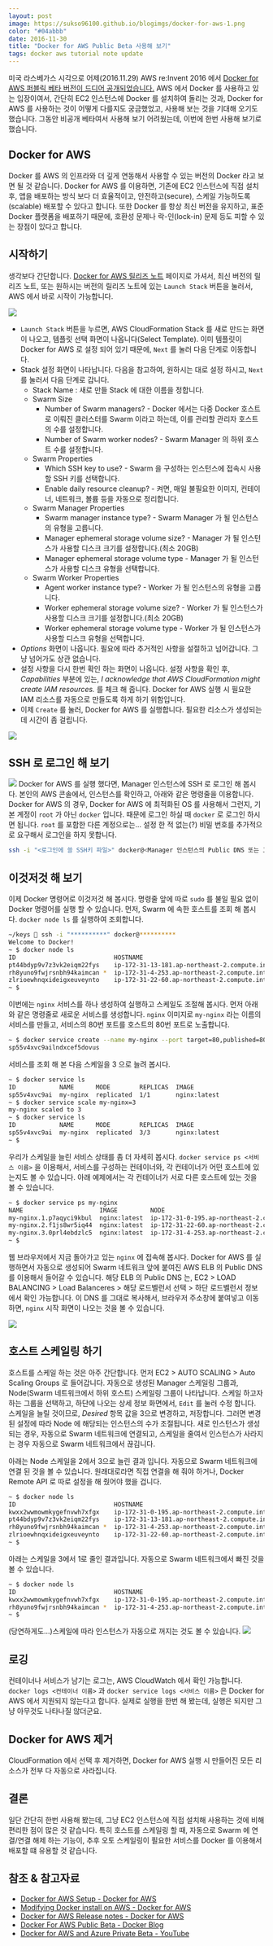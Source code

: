 ```yaml
---
layout: post
image: https://sukso96100.github.io/blogimgs/docker-for-aws-1.png
color: "#04abbb"
date: 2016-11-30
title: "Docker for AWS Public Beta 사용해 보기"
tags: docker aws tutorial note update
---
```

미국 라스베가스 시각으로 어제(2016.11.29) AWS re:Invent 2016 에서 [Docker for AWS 퍼블릭 베타 버전이 드디어 공개되었습니다.](https://blog.docker.com/2016/11/docker-aws-public-beta/) AWS 에서 Docker 를 사용하고 있는 입장이여서, 간단히 EC2 인스턴스에 Docker 를 설치하여 돌리는 것과, Docker for AWS 를 사용하는 것이 어떻게 다를지도 궁금했었고, 사용해 보는 것을 기대해 오기도 했습니다. 그동안 비공개 베타여서 사용해 보기 어려웠는데, 이번에 한번 사용해 보기로 했습니다.

## Docker for AWS
Docker 를 AWS 의 인프라와 더 깊게 연동해서 사용할 수 있는 버전의 Docker 라고 보면 될 것 같습니다. Docker for AWS 를 이용하면, 기존에 EC2 인스턴스에 직접 설치 후, 앱을 배포하는 방식 보다 더 효율적이고, 안전하고(secure), 스케일 가능하도록(scalable) 배포할 수 있다고 합니다. 또한 Docker 를 항상 최신 버전을 유지하고, 표준 Docker 플랫폼을 배포하기 때문에, 호환성 문제나 락-인(lock-in) 문제 등도 피할 수 있는 장점이 있다고 합니다.

## 시작하기
생각보다 간단합니다. [Docker for AWS 릴리즈 노트](https://beta.docker.com/docs/aws/release-notes/) 페이지로 가셔서, 최신 버전의 릴리즈 노트, 또는 원하시는 버전의 릴리즈 노트에 있는 `Launch Stack` 버튼을 눌러서, AWS 에서 바로 시작이 가능합니다.

![](/blogimgs/docker-for-aws-2.png)

- `Launch Stack` 버튼을 누르면, AWS CloudFormation Stack 를 새로 만드는 화면이 나오고, 템플릿 선택 화면이 나옵니다(Select Template). 이미 템플릿이 Docker for AWS 로 설정 되어 있기 때문에, `Next` 를 눌러 다음 단계로 이동합니다.
- Stack 설정 화면이 나타납니다. 다음을 참고하여, 원하시는 대로 설정 하시고, `Next` 를 눌러서 다음 단계로 갑니다.
  - Stack Name : 새로 만들 Stack 에 대한 이름을 정합니다.
  - Swarm Size
    - Number of Swarm managers? - Docker 에서는 다중 Docker 호스트로 이뤄진 클러스터를 Swarm 이라고 하는데, 이를 관리할 관리자 호스트의 수를 설정합니다.
    - Number of Swarm worker nodes? - Swarm Manager 의 하위 호스트 수를 설정합니다.
  - Swarm Properties
    - Which SSH key to use? - Swarm 을 구성하는 인스턴스에 접속시 사용할 SSH 키를 선택합니다.
    - Enable daily resource cleanup? - 켜면, 매일 불필요한 이미지, 컨테이너, 네트워크, 볼륨 등을 자동으로 정리합니다.
  - Swarm Manager Properties
    - Swarm manager instance type? - Swarm Manager 가 될 인스턴스의 유형을 고릅니다.
    - Manager ephemeral storage volume size? - Manager 가 될 인스턴스가 사용할 디스크 크기를 설정합니다.(최소 20GB)
    - Manager ephemeral storage volume type - Manager 가 될 인스턴스가 사용할 디스크 유형을 선택합니다.
  - Swarm Worker Properties
    - Agent worker instance type? - Worker 가 될 인스턴스의 유형을 고릅니다.
    - Worker ephemeral storage volume size? - Worker 가 될 인스턴스가 사용할 디스크 크기를 설정합니다.(최소 20GB)
    - Worker ephemeral storage volume type - Worker 가 될 인스턴스가 사용할 디스크 유형을 선택합니다.
- *Options* 화면이 나옵니다. 필요에 따라 추거적인 사항을 설절하고 넘어갑니다. 그냥 넘어가도 상관 없습니다.
- 설정 사항을 다시 한번 확인 하는 화면이 나옵니다. 설정 사항을 확인 후, *Capabilities* 부분에 있는, *I acknowledge that AWS CloudFormation might create IAM resources.* 를 체크 해 줍니다. Docker for AWS 실행 시 필요한 IAM 리소스를 자동으로 만들도록 하게 하기 위함입니다.
- 이제 `Create` 를 눌러, Docker for AWS 를 실행합니다. 필요한 리소스가 생성되는데 시간이 좀 걸립니다.

![](/blogimgs/docker-for-aws-3.png)

## SSH 로 로그인 해 보기
![](/blogimgs/docker-for-aws-4.png)
Docker for AWS 를 실행 했다면, Manager 인스턴스에 SSH 로 로그인 해 봅시다. 본인의 AWS 콘솔에서, 인스턴스를 확인하고, 아래와 같은 명령줄을 이용합니다.
Docker for AWS 의 경우, Docker for AWS 에 최적화된 OS 를 사용해서 그런지, 기본 계정이 `root` 가 아닌 `docker` 입니다.
때문에 로그인 하실 때 `docker` 로 로그인 하시면 됩니다. `root` 를 포함한 다른 계정으로는... 설정 한 적 없는(?) 비밀 번호를 추가적으로 요구해서 로그인을 하지 못합니다.

```bash
ssh -i "<로그인에 쓸 SSH키 파일>" docker@<Manager 인스턴스의 Public DNS 또는 고정IP>
```

## 이것저것 해 보기

이제 Docker 명령어로 이것저것 해 봅시다. 명령줄 앞에 따로 `sudo` 를 불일 필요 없이 Docker 명령어를 실행 할 수 있습니다. 먼저, Swarm 에 속한 호스트를 조회 해 봅시다. `docker node ls` 를 실행하여 조회합니다.

```bash
~/keys  ssh -i "**********" docker@**********
Welcome to Docker!
~ $ docker node ls
ID                           HOSTNAME                                         STATUS  AVAILABILITY  MANAGER STATUS
pt44bdyp9v7z3vk2eiqm22fys    ip-172-31-13-181.ap-northeast-2.compute.internal  Ready   Active        
rh8yuno9fwjrsnbh94kaimcan *  ip-172-31-4-253.ap-northeast-2.compute.internal   Ready   Active        Leader
zlrioewhnqxideigxeuveynto    ip-172-31-22-60.ap-northeast-2.compute.internal   Ready   Active           
~ $
```

이번에는 `nginx` 서비스를 하나 생성하여 실행하고 스케일도 조절해 봅시다. 먼저 아래와 같은 명령줄로 새로운 서비스를 생성합니다. `nginx` 이미지로 `my-nginx` 라는 이름의 서비스를 만들고, 서비스의 80번 포트를 호스트의 80번 포트로 노출합니다.

```bash
~ $ docker service create --name my-nginx --port target=80,published=80 nginx
sp55v4xvc9ailndxcef5dovus
```

서비스를 조회 해 본 다음 스케일을 3 으로 늘려 봅시다.

```bash
~ $ docker service ls
ID            NAME      MODE        REPLICAS  IMAGE
sp55v4xvc9ai  my-nginx  replicated  1/1       nginx:latest
~ $ docker service scale my-nginx=3
my-nginx scaled to 3
~ $ docker service ls
ID            NAME      MODE        REPLICAS  IMAGE
sp55v4xvc9ai  my-nginx  replicated  3/3       nginx:latest
~ $
```

우리가 스케일을 늘린 서비스 상태를 좀 더 자세히 봅시다. `docker service ps <서비스 이름>` 을 이용해서, 서비스를 구성하는 컨테이너와, 각 컨테이너가 어떤 호스트에 있는지도 볼 수 있습니다. 아래 예제에서는 각 컨테이너가 서로 다른 호스트에 있는 것을 볼 수 있습니다.

```bash
~ $ docker service ps my-nginx
NAME                     IMAGE         NODE                                             DESIRED STATE  CURRENT STATE          ERROR  PORTS
my-nginx.1.p7aqyci9kbul  nginx:latest  ip-172-31-0-195.ap-northeast-2.compute.internal  Running        Running 4 minutes ago         
my-nginx.2.f1js8wr5iq44  nginx:latest  ip-172-31-22-60.ap-northeast-2.compute.internal  Running        Running 2 minutes ago         
my-nginx.3.0prl4ebdzlc5  nginx:latest  ip-172-31-4-253.ap-northeast-2.compute.internal  Running        Running 2 minutes ago         
~ $
```

웹 브라우저에서 지금 돌아가고 있는 `nginx` 에 접속해 봅시다. Docker for AWS 를 실행하면서 자동으로 생성되어 Swarm 네트워크 앞에 붙여진 AWS ELB 의 Public DNS 를 이용해서 들어갈 수 있습니다. 해당 ELB 의 Public DNS 는, EC2 > LOAD BALANCING > Load Balanceres > 해당 로드벨런서 선택 > 하단 로드벨런서 정보 에서 확인 가능합니다. 이 DNS 를 그대로 복사해서, 브라우저 주소창에 붙여넣고 이동하면, `nginx` 시작 화면이 나오는 것을 볼 수 있습니다.

![](/blogimgs/docker-for-aws-5.png)

## 호스트 스케일링 하기
호스트를 스케일 하는 것은 아주 간단합니다. 먼저 EC2 > AUTO SCALING > Auto Scaling Groups 로 들어갑니다. 자동으로 생성된 Manager 스케일링 그룹과, Node(Swarm 네트워크에서 하위 호스트) 스케일링 그룹이 나타납니다. 스케일 하고자 하는 그룹을 선택하고, 하단에 나오는 상세 정보 화면에서, `Edit` 를 눌러 수정 합니다. 스케일을 늘릴 것이므로, *Desired* 항목 값을 3으로 변경하고, 저장합니다. 그러면 변경된 설정에 따라 Node 에 해당되는 인스턴스의 수가 조절됩니다. 새로 인스턴스가 생성되는 경우, 자동으로 Swarm 네트워크에 연결되고, 스케일을 줄여서 인스턴스가 사라지는 경우 자동으로 Swarm 네트워크에서 끊김니다.

아래는 Node 스케일을 2에서 3으로 늘린 결과 입니다. 자동으로 Swarm 네트워크에 연결 된 것을 볼 수 있습니다. 원래대로라면 직접 연결을 해 줘야 하거나, Docker Remote API 로 따로 설정을 해 줬어야 했을 겁니다.

```bash
~ $ docker node ls
ID                           HOSTNAME                                          STATUS  AVAILABILITY  MANAGER STATUS
kwxx2wwmowmkygefnvwh7xfgx    ip-172-31-0-195.ap-northeast-2.compute.internal   Ready   Active        
pt44bdyp9v7z3vk2eiqm22fys    ip-172-31-13-181.ap-northeast-2.compute.internal  Ready   Active        
rh8yuno9fwjrsnbh94kaimcan *  ip-172-31-4-253.ap-northeast-2.compute.internal   Ready   Active        Leader
zlrioewhnqxideigxeuveynto    ip-172-31-22-60.ap-northeast-2.compute.internal   Ready   Active        
~ $
```

아래는 스케일을 3에서 1로 줄인 결과입니다. 자동으로 Swarm 네트워크에서 빠진 것을 볼 수 있습니다.

```bash
~ $ docker node ls
ID                           HOSTNAME                                          STATUS  AVAILABILITY  MANAGER STATUS
kwxx2wwmowmkygefnvwh7xfgx    ip-172-31-0-195.ap-northeast-2.compute.internal   Ready   Active        
rh8yuno9fwjrsnbh94kaimcan *  ip-172-31-4-253.ap-northeast-2.compute.internal   Ready   Active        Leader
~ $
```

(당연하게도...)스케일에 따라 인스턴스가 자동으로 꺼지는 것도 볼 수 있습니다.
![](/blogimgs/docker-for-aws-6.png)

## 로깅
컨테이너나 서비스가 남기는 로그는, AWS CloudWatch 에서 확인 가능합니다. `docker logs <컨테이너 이름>` 과 `docker service logs <서비스 이름>` 은 Docker for AWS 에서 지원되지 않는다고 합니다. 실제로 실행을 한번 해 봤는데, 실행은 되지만 그냥 아무것도 나타나질 않더군요.

## Docker for AWS 제거
CloudFormation 에서 선택 후 제거하면, Docker for AWS 실행 시 만들어진 모든 리소스가 전부 다 자동으로 사라집니다.

## 결론
일단 간단히 한번 사용해 봤는데, 그냥 EC2 인스턴스에 직접 설치해 사용하는 것에 비해 편리한 점이 많은 것 같습니다. 특히 호스트를 스케일링 할 때, 자동으로 Swarm 에 연결/연결 해제 하는 기능이, 추후 오토 스케일링이 필요한 서비스를 Docker 를 이용해서 배포할 떄 유용할 것 같습니다.

## 참조 & 참고자료
- [Docker for AWS Setup - Docker for AWS](https://beta.docker.com/docs/aws/)
- [Modifying Docker install on AWS - Docker for AWS](https://beta.docker.com/docs/aws/scaling/)
- [Docker for AWS Release notes - Docker for AWS](https://beta.docker.com/docs/aws/release-notes/)
- [Docker For AWS Public Beta - Docker Blog](https://blog.docker.com/2016/11/docker-aws-public-beta/)
- [Docker for AWS and Azure Private Beta - YouTube](https://www.youtube.com/watch?v=c-EHuF-e3oY)
